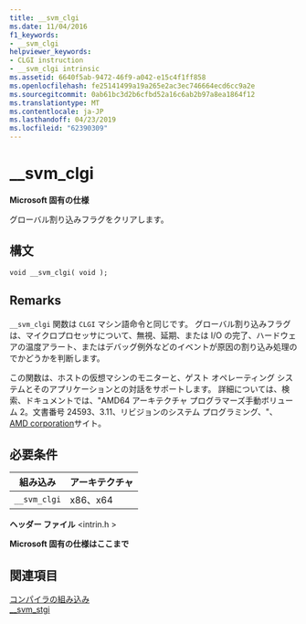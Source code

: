 ```yaml
---
title: __svm_clgi
ms.date: 11/04/2016
f1_keywords:
- __svm_clgi
helpviewer_keywords:
- CLGI instruction
- __svm_clgi intrinsic
ms.assetid: 6640f5ab-9472-46f9-a042-e15c4f1ff858
ms.openlocfilehash: fe25141499a19a265e2ac3ec746664ecd6cc9a2e
ms.sourcegitcommit: 0ab61bc3d2b6cfbd52a16c6ab2b97a8ea1864f12
ms.translationtype: MT
ms.contentlocale: ja-JP
ms.lasthandoff: 04/23/2019
ms.locfileid: "62390309"
---
```

# <a name="svmclgi"></a>__svm_clgi

**Microsoft 固有の仕様**

グローバル割り込みフラグをクリアします。

## <a name="syntax"></a>構文

```
void __svm_clgi( void );
```

## <a name="remarks"></a>Remarks

`__svm_clgi` 関数は `CLGI` マシン語命令と同じです。 グローバル割り込みフラグは、マイクロプロセッサについて、無視、延期、または I/O の完了、ハードウェアの温度アラート、またはデバッグ例外などのイベントが原因の割り込み処理のでかどうかを判断します。

この関数は、ホストの仮想マシンのモニターと、ゲスト オペレーティング システムとそのアプリケーションとの対話をサポートします。 詳細については、検索、ドキュメントでは、"AMD64 アーキテクチャ プログラマーズ手動ボリューム 2。文書番号 24593、3.11、リビジョンのシステム プログラミング、"、 [AMD corporation](https://developer.amd.com/resources/developer-guides-manuals/)サイト。

## <a name="requirements"></a>必要条件

|組み込み|アーキテクチャ|
|---------------|------------------|
|`__svm_clgi`|x86、x64|

**ヘッダー ファイル** \<intrin.h >

**Microsoft 固有の仕様はここまで**

## <a name="see-also"></a>関連項目

[コンパイラの組み込み](../intrinsics/compiler-intrinsics.md)<br/>
[__svm_stgi](../intrinsics/svm-stgi.md)